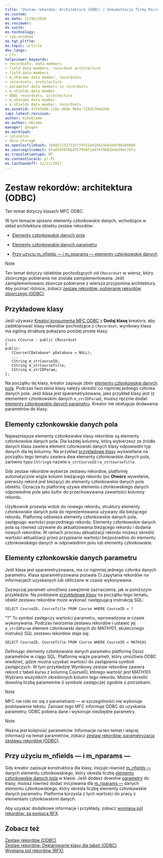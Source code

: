 ```yaml
---
title: "Zestaw rekordów: Architektura (ODBC) | Dokumentacja firmy Microsoft"
ms.custom: 
ms.date: 11/04/2016
ms.reviewer: 
ms.suite: 
ms.technology:
- cpp-windows
ms.tgt_pltfrm: 
ms.topic: article
dev_langs:
- C++
helpviewer_keywords:
- recordsets, data members
- field data members, recordset architecture
- field data members
- m_nParams data member, recordsets
- recordsets, architecture
- parameter data members in recordsets
- m_nFields data member
- ODBC recordsets, architecture
- m_nParams data member
- m_nFields data member, recordsets
ms.assetid: 47555ddb-11be-4b9e-9b9a-f2931764d298
caps.latest.revision: 
author: mikeblome
ms.author: mblome
manager: ghogen
ms.workload:
- cplusplus
- data-storage
ms.openlocfilehash: 169d371327137cf4f51ed10429eb5e9708a0e088
ms.sourcegitcommit: 8fa8fdf0fbb4f57950f1e8f4f9b81b4d39ec7d7a
ms.translationtype: MT
ms.contentlocale: pl-PL
ms.lasthandoff: 12/21/2017
---
```

# <a name="recordset-architecture-odbc"></a>Zestaw rekordów: architektura (ODBC)
Ten temat dotyczy klasach MFC ODBC.  
  
 W tym temacie opisano elementy członkowskie danych, wchodzące w skład architektura obiektu zestaw rekordów:  
  
-   [Elementy członkowskie danych pola](#_core_field_data_members)  
  
-   [Elementy członkowskie danych parametru](#_core_parameter_data_members)  
  
-   [Przy użyciu m_nfields — i m_nparams — elementy członkowskie danych](#_core_using_m_nfields_and_m_nparams)  
  
> [!NOTE]
>  Ten temat dotyczy obiektów pochodzących od `CRecordset` w wiersz, który zbiorczego pobierania nie została zaimplementowana. Jeśli zaimplementowano zbiorcze pobieranie z wiersza przypomina architektury. Aby poznać różnice, zobacz [zestaw rekordów: pobieranie rekordów zbiorczego (ODBC)](../../data/odbc/recordset-fetching-records-in-bulk-odbc.md).  
  
##  <a name="_core_a_sample_class"></a>Przykładowe klasy  
 Jeśli używasz [Kreator konsumenta MFC ODBC](../../mfc/reference/adding-an-mfc-odbc-consumer.md) z **Dodaj klasę** kreatora, aby zadeklarować klasy rekordów pochodzące z `CRecordset`, wynikowy klasa ma ogólną strukturę pokazano poniżej proste klasy:  
  
```  
class CCourse : public CRecordset  
{  
public:  
   CCourse(CDatabase* pDatabase = NULL);  
   ...  
   CString m_strCourseID;  
   CString m_strCourseTitle;  
   CString m_strIDParam;  
};  
```  
  
 Na początku tej klasy, kreator zapisuje zbiór [elementy członkowskie danych pola](#_core_field_data_members). Podczas tworzenia klasy należy określić co najmniej jednego członka danych pola. Jeśli klasa jest sparametryzowana, jako przykład klasy jest (z elementem członkowskim danych `m_strIDParam`), musisz ręcznie dodać [elementy członkowskie danych parametru](#_core_parameter_data_members). Kreator nie obsługuje dodawania parametrów do klasy.  
  
##  <a name="_core_field_data_members"></a>Elementy członkowskie danych pola  
 Najważniejsze elementy członkowskie klasy rekordów są elementy członkowskie danych pola. Dla każdej kolumny, którą wybierzesz ze źródła danych klasa zawiera element członkowski danych klasy odpowiedni typ danych dla tej kolumny. Na przykład [przykładowe klasy](#_core_a_sample_class) wyświetlane na początku tego tematu zawiera dwa elementy członkowskie danych pola, zarówno typu `CString`o nazwie `m_strCourseID` i `m_strCourseTitle`.  
  
 Gdy zestaw rekordów wybierze zestawu rekordów, platformę automatycznie wiąże kolumn bieżącego rekordu (po **Otwórz** wywołanie, pierwszy rekord jest bieżący) do elementy członkowskie danych pola obiektu. Oznacza to platformę używa elementu członkowskiego danych odpowiednie pole jako bufor do przechowywania zawartości kolumny rekordu.  
  
 Użytkownik przewija widok do nowego rekordu, struktury elementy członkowskie danych pola do reprezentowania używany dla bieżącego rekordu. Platformę odświeża elementy członkowskie danych pola, zastępując wartości poprzedniego rekordu. Elementy członkowskie danych pola są również używane do aktualizowania bieżącego rekordu i dodania nowych rekordów. W ramach procesu aktualizacji rekordu możesz określić wartości aktualizacji przez przypisanie wartości bezpośrednio do elementu członkowskiego danych w odpowiednim polu lub elementy członkowskie.  
  
##  <a name="_core_parameter_data_members"></a>Elementy członkowskie danych parametru  
 Jeśli klasa jest sparametryzowana, ma co najmniej jednego członka danych parametru. Klasa sparametryzowana pozwala Ci zapytania rekordów na informacjach uzyskanych lub obliczane w czasie wykonywania.  
  
 Zazwyczaj parametr umożliwia zawężenie zaznaczenia, jak w poniższym przykładzie. Na podstawie [przykładowe klasy](#_core_a_sample_class) na początku tego tematu, obiekt zestawu rekordów może wykonać następującą instrukcję SQL:  
  
```  
SELECT CourseID, CourseTitle FROM Course WHERE CourseID = ?  
```  
  
 "?" To symbol zastępczy wartości parametru, wprowadzona w czasie wykonywania. Podczas tworzenia zestawu rekordów i ustawić jej `m_strIDParam` element członkowski danych do MATH101, skutecznego instrukcji SQL zestawu rekordów staje się:  
  
```  
SELECT CourseID, CourseTitle FROM Course WHERE CourseID = MATH101  
```  
  
 Definiując elementy członkowskie danych parametru platformę Opisz parametrów w ciągu SQL. Platformę wiąże parametr, który umożliwia ODBC wiedzieć, gdzie można uzyskać wartości do zastąpienia symboli zastępczych. W tym przykładzie Wynikowy zestaw rekordów zawiera rekord z tabeli kursu z kolumną CourseID, którego wartość jest MATH101. Wybrano wszystkich określonych kolumn tego rekordu. Można określić dowolną liczbę parametrów (i symbole zastępcze) zgodnie z potrzebami.  
  
> [!NOTE]
>  MFC nie robi nic się z parametrami — w szczególności nie wykonuje podstawienie tekstu. Zamiast tego MFC informuje ODBC do uzyskania parametru; ODBC pobiera dane i wykonuje niezbędne parametry.  
  
> [!NOTE]
>  Ważna jest kolejność parametrów. Informacje na ten temat i więcej informacji na temat parametrów, zobacz [zestaw rekordów: parametryzacja zestawu rekordów (ODBC)](../../data/odbc/recordset-parameterizing-a-recordset-odbc.md).  
  
##  <a name="_core_using_m_nfields_and_m_nparams"></a>Przy użyciu m_nfields — i m_nparams —  

 Gdy kreator zapisuje konstruktora dla klasy, inicjuje również [m_nfields —](../../mfc/reference/crecordset-class.md#m_nfields) danych elementu członkowskiego, który określa liczbę [elementy członkowskie danych pola](#_core_field_data_members) w klasie. Jeśli dodasz dowolne [parametry](#_core_parameter_data_members) do klasy, musisz również dodać inicjowania dla [m_nparams —](../../mfc/reference/crecordset-class.md#m_nparams) danych elementu członkowskiego, który określa liczbę elementy członkowskie danych parametru. Platforma korzysta z tych wartości do pracy z elementami członkowskimi danych.  
  
 Aby uzyskać dodatkowe informacje i przykłady, zobacz [wymiana pól rekordów: za pomocą RFX](../../data/odbc/record-field-exchange-using-rfx.md).  
  
## <a name="see-also"></a>Zobacz też  
 [Zestaw rekordów (ODBC)](../../data/odbc/recordset-odbc.md)   
 [Zestaw rekordów: Deklarowanie klasy dla tabeli (ODBC)](../../data/odbc/recordset-declaring-a-class-for-a-table-odbc.md)   
 [Wymiana pól rekordów (RFX)](../../data/odbc/record-field-exchange-rfx.md)